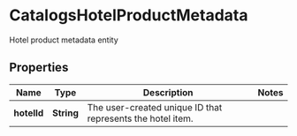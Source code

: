 

# CatalogsHotelProductMetadata

Hotel product metadata entity

## Properties

| Name | Type | Description | Notes |
|------------ | ------------- | ------------- | -------------|
|**hotelId** | **String** | The user-created unique ID that represents the hotel item. |  |



